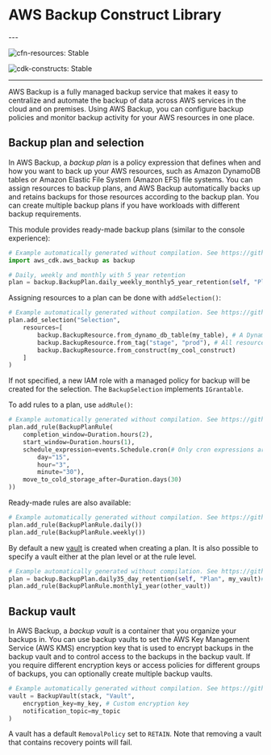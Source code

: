 # AWS Backup Construct Library

<!--BEGIN STABILITY BANNER-->---


![cfn-resources: Stable](https://img.shields.io/badge/cfn--resources-stable-success.svg?style=for-the-badge)

![cdk-constructs: Stable](https://img.shields.io/badge/cdk--constructs-stable-success.svg?style=for-the-badge)

---
<!--END STABILITY BANNER-->

AWS Backup is a fully managed backup service that makes it easy to centralize and automate the backup of data across AWS services in the cloud and on premises. Using AWS Backup, you can configure backup policies and monitor backup activity for your AWS resources in one place.

## Backup plan and selection

In AWS Backup, a *backup plan* is a policy expression that defines when and how you want to back up your AWS resources, such as Amazon DynamoDB tables or Amazon Elastic File System (Amazon EFS) file systems. You can assign resources to backup plans, and AWS Backup automatically backs up and retains backups for those resources according to the backup plan. You can create multiple backup plans if you have workloads with different backup requirements.

This module provides ready-made backup plans (similar to the console experience):

```python
# Example automatically generated without compilation. See https://github.com/aws/jsii/issues/826
import aws_cdk.aws_backup as backup

# Daily, weekly and monthly with 5 year retention
plan = backup.BackupPlan.daily_weekly_monthly5_year_retention(self, "Plan")
```

Assigning resources to a plan can be done with `addSelection()`:

```python
# Example automatically generated without compilation. See https://github.com/aws/jsii/issues/826
plan.add_selection("Selection",
    resources=[
        backup.BackupResource.from_dynamo_db_table(my_table), # A DynamoDB table
        backup.BackupResource.from_tag("stage", "prod"), # All resources that are tagged stage=prod in the region/account
        backup.BackupResource.from_construct(my_cool_construct)
    ]
)
```

If not specified, a new IAM role with a managed policy for backup will be
created for the selection. The `BackupSelection` implements `IGrantable`.

To add rules to a plan, use `addRule()`:

```python
# Example automatically generated without compilation. See https://github.com/aws/jsii/issues/826
plan.add_rule(BackupPlanRule(
    completion_window=Duration.hours(2),
    start_window=Duration.hours(1),
    schedule_expression=events.Schedule.cron(# Only cron expressions are supported
        day="15",
        hour="3",
        minute="30"),
    move_to_cold_storage_after=Duration.days(30)
))
```

Ready-made rules are also available:

```python
# Example automatically generated without compilation. See https://github.com/aws/jsii/issues/826
plan.add_rule(BackupPlanRule.daily())
plan.add_rule(BackupPlanRule.weekly())
```

By default a new [vault](#Backup-vault) is created when creating a plan.
It is also possible to specify a vault either at the plan level or at the
rule level.

```python
# Example automatically generated without compilation. See https://github.com/aws/jsii/issues/826
plan = backup.BackupPlan.daily35_day_retention(self, "Plan", my_vault)# Use `myVault` for all plan rules
plan.add_rule(BackupPlanRule.monthly1_year(other_vault))
```

## Backup vault

In AWS Backup, a *backup vault* is a container that you organize your backups in. You can use backup vaults to set the AWS Key Management Service (AWS KMS) encryption key that is used to encrypt backups in the backup vault and to control access to the backups in the backup vault. If you require different encryption keys or access policies for different groups of backups, you can optionally create multiple backup vaults.

```python
# Example automatically generated without compilation. See https://github.com/aws/jsii/issues/826
vault = BackupVault(stack, "Vault",
    encryption_key=my_key, # Custom encryption key
    notification_topic=my_topic
)
```

A vault has a default `RemovalPolicy` set to `RETAIN`. Note that removing a vault
that contains recovery points will fail.
